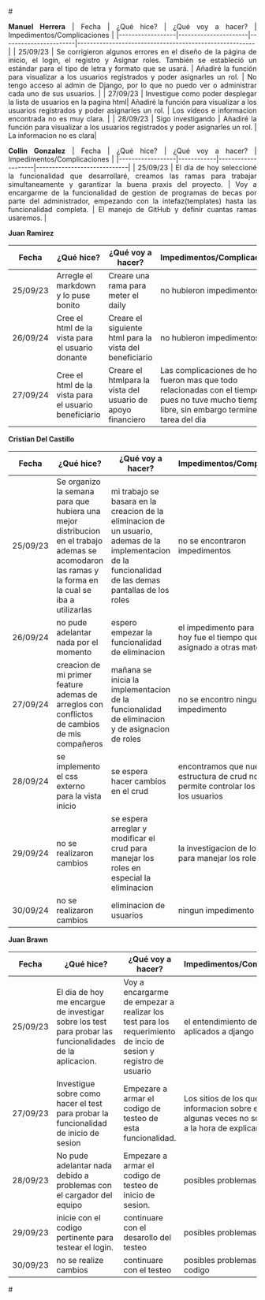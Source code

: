 #<div style="text-align: justify">

**Manuel Herrera**
| Fecha            | ¿Qué hice?          | ¿Qué voy a hacer?     | Impedimentos/Complicaciones                            |
|------------------|----------------------|-----------------------|--------------------------------------------------------|
| 25/09/23        | Se corrigieron algunos errores en el diseño de la página de inicio, el login, el registro y Asignar roles. También se estableció un estándar para el tipo de letra y formato que se usará. | Añadiré la función para visualizar a los usuarios registrados y poder asignarles un rol. | No tengo acceso al admin de Django, por lo que no puedo ver o administrar cada uno de sus usuarios. |
| 27/09/23        | Investigue como poder desplegar la lista de usuarios en la pagina html| Añadiré la función para visualizar a los usuarios registrados y poder asignarles un rol. | Los videos e informacion encontrada no es muy clara. |
| 28/09/23        | Sigo investigando | Añadiré la función para visualizar a los usuarios registrados y poder asignarles un rol. | La informacion no es clara|

**Collin Gonzalez**
| Fecha            | ¿Qué hice? | ¿Qué voy a hacer? | Impedimentos/Complicaciones |
|------------------|------------|--------------------|-----------------------------|
|    25/09/23      |  El día de hoy seleccioné la funcionalidad que desarrollaré, creamos las ramas para trabajar simultaneamente y garantizar la buena praxis del proyecto.  |     Voy a encargarme de la funcionalidad de gestion de programas de becas por parte del administrador, empezando con la intefaz(templates) hasta las funcionalidad completa.     |    El manejo de GitHub y definir cuantas ramas usaremos.    | 

**Juan Ramirez**

| Fecha            | ¿Qué hice? | ¿Qué voy a hacer? | Impedimentos/Complicaciones |
|------------------|------------|--------------------|-----------------------------|
| 25/09/23           |   Arregle el markdown y lo puse bonito   | Creare una rama para meter el daily                    |no hubieron impedimentos                             |
26/09/24            | Cree el html de la vista para el usuario donante | Creare el siguiente html para la vista del beneficiario | no hubieron impedimentos 
| 27/09/24            |    Cree el html de la vista para el usuario beneficiario     | Creare el htmlpara la vista del usuario de apoyo financiero | Las complicaciones de hoy fueron mas que todo relacionadas con el tiempo, pues no tuve mucho tiempo libre, sin embargo termine la tarea del dia|


**Cristian Del Castillo**

| Fecha            | ¿Qué hice? | ¿Qué voy a hacer? | Impedimentos/Complicaciones |
|------------------|------------|--------------------|-----------------------------|
| 25/09/23           |  Se organizo la semana para que hubiera una mejor distribucion en el trabajo ademas se acomodaron las ramas y la forma en la cual se iba a utilizarlas       |  mi trabajo se basara en la creacion de la eliminacion de un usuario, ademas de la implementacion de la funcionalidad de las demas pantallas de los roles                  |         no se encontraron impedimentos                    |
| 26/09/24              |  no pude adelantar nada por el momento    | espero empezar la funcionalidad de eliminacion             |    el impedimento para el dia de hoy fue el tiempo que ya tenia asignado a otras materias                 |
| 27/09/24              | creacion de mi primer  feature ademas de arreglos con conflictos de cambios de mis compañeros  | mañana se inicia la implementacion de la funcionalidad de eliminacion y de asignacion de roles          |    no se encontro ningun impedimento              |
| 28/09/24              | se implemento el css externo para la vista inicio  | se espera hacer cambios en el crud        |   encontramos que nuestra estructura de crud no nos permite controlar los roles de los usuarios           |
| 29/09/24              | no se realizaron cambios  | se espera arreglar y modificar el crud para manejar los roles en especial la eliminacion    | la investigacion de los metodos para manejar los roles      |
| 30/09/24              | no se realizaron cambios  |  eliminacion de usuarios   | ningun impedimento   |

**Juan Brawn**

| Fecha            | ¿Qué hice? | ¿Qué voy a hacer? | Impedimentos/Complicaciones |
|------------------|------------|--------------------|-----------------------------|
| 25/09/23         | El dia de hoy me encargue de investigar sobre los test para probar las funcionalidades de la aplicacion.          |  Voy a encargarme de empezar a realizar los test para los requerimiento de incio de sesion y registro de usuario                  | el entendimiento de los test aplicados a django                            |
| 27/09/23        | Investigue sobre como hacer el test para probar la funcionalidad de inicio de sesion|Empezare a armar el codigo de testeo de esta funcionalidad.  | Los sitios de los que e sacado la informacion sobre el tema algunas veces no son tan claros a la hora de explicar el tema |
| 28/09/23        | No pude adelantar nada debido a problemas con el cargador del equipo|Empezare a armar el codigo de testeo de inicio de sesion.  | posibles problemas de tiempo  |
| 29/09/23        | inicie con el codigo pertinente para testear el login.  | continuare con el desarollo del testeo  |posibles problemas de tiempo|
| 30/09/23        | no se realize cambios|continuare con el testeo  | posibles problemas con el codigo |
#<div/>
